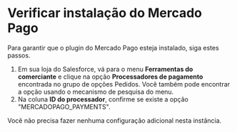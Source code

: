 # Verificar instalação do Mercado Pago

Para garantir que o plugin do Mercado Pago esteja instalado, siga estes passos.

1. Em sua loja do Salesforce, vá para o menu **Ferramentas do comerciante** e clique na opção **Processadores de pagamento** encontrada no grupo de opções Pedidos. Você também pode encontrar a opção usando o mecanismo de pesquisa do menu.
2. Na coluna **ID do processador**, confirme se existe a opção "MERCADOPAGO_PAYMENTS".

Você não precisa fazer nenhuma configuração adicional nesta instância.